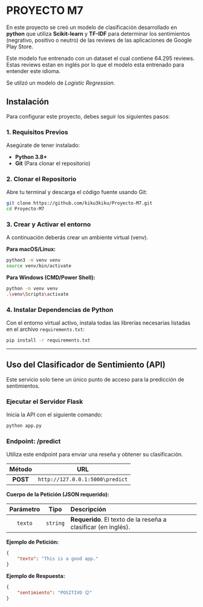 
# PROYECTO M7 

En este proyecto se creó un modelo de clasificación desarrollado en **python** que utiliza **Scikit-learn** y **TF-IDF** para determinar los sentimientos (negrativo, positivo o neutro) de las reviews de las aplicaciones de Google Play Store. 

Este modelo fue entrenado con un dataset el cual contiene 64.295 reviews. Estas reviews estan en inglés por lo que el modelo esta entrenado para entender este idioma. 

Se utilzó un modelo de *Logistic Regression*.


## Instalación

Para configurar este proyecto, debes seguir los siguientes pasos:

### 1. Requisitos Previos

Asegúrate de tener instalado:
* **Python 3.8+**
* **Git** (Para clonar el repositorio)

### 2. Clonar el Repositorio

Abre tu terminal y descarga el código fuente usando Git:
```bash
git clone https://github.com/kiku3kiku/Proyecto-M7.git
cd Proyecto-M7
```
    
### 3. Crear y Activar el entorno

A continuación deberás crear un ambiente virtual (venv).

**Para macOS/Linux:**

```bash
python3 -m venv venv
source venv/bin/activate
```

**Para Windows (CMD/Power Shell):**

```bash
python -m venv venv
.\venv\Scripts\activate

```

### 4. Instalar Dependencias de Python

Con el entorno virtual activo, instala todas las librerías necesarias listadas en el archivo `requirements.txt`:

```bash
pip install -r requirements.txt
```
---
## Uso del Clasificador de Sentimiento (API)

Este servicio solo tiene un único punto de acceso para la predicción de sentimientos.

### Ejecutar el Servidor Flask

Inicia la API con el siguiente comando:

```bash
python app.py
```
### Endpoint: /predict

Utiliza este endpoint para enviar una reseña y obtener su clasificación.

| Método | URL |
| :---: | :---: |
| **POST** | `http://127.0.0.1:5000\predict` |

**Cuerpo de la Petición (JSON requerido):**

| Parámetro | Tipo | Descripción |
| :---: | :---: | :--- |
| `texto` | `string` | **Requerido**. El texto de la reseña a clasificar (en inglés). |

**Ejemplo de Petición:**
```json
{
    "texto": "This is a good app."
}
```
**Ejemplo de Respuesta:**
```json
{
    "sentimiento": "POSITIVO 😊"
}
````

